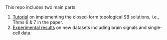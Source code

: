 This repo includes two main parts:

1. [Tutorial](GTSB_ClosedForm/readme.md) on implementing the closed-form topological SB solutions, i.e., Thms 6 & 7 in the paper. 
2. [Experimental results](TSBLearning/readme.md) on new datasets including brain signals and single-cell data. 